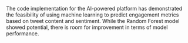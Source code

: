 The code implementation for the AI-powered platform has demonstrated the feasibility of using machine learning to predict engagement metrics based on tweet content and sentiment. 
While the Random Forest model showed potential, there is room for improvement in terms of model performance.

